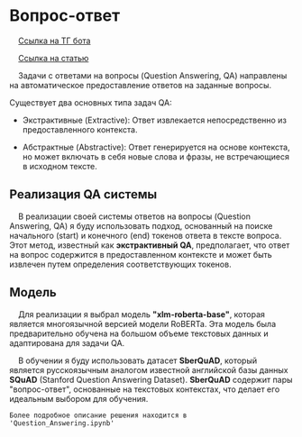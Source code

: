 # Вопрос-ответ

&nbsp;&nbsp;&nbsp;&nbsp;[Ссылка на ТГ бота](https://t.me/QA_w_context_bot)

&nbsp;&nbsp;&nbsp;&nbsp;[Ссылка на статью](https://huggingface.co/docs/transformers/tasks/question_answering)

&nbsp;&nbsp;&nbsp;&nbsp;Задачи с ответами на вопросы (Question Answering, QA) направлены на автоматическое предоставление ответов на заданные вопросы.

Существует два основных типа задач QA:

- Экстрактивные (Extractive): Ответ извлекается непосредственно из предоставленного контекста.

- Абстрактные (Abstractive): Ответ генерируется на основе контекста, но может включать в себя новые слова и фразы, не встречающиеся в исходном тексте.

## Реализация QA системы

&nbsp;&nbsp;&nbsp;&nbsp;В реализации своей системы ответов на вопросы (Question Answering, QA) я буду использовать подход, основанный на поиске начального (start) и конечного (end) токенов ответа в тексте вопроса. Этот метод, известный как **экстрактивный QA**, предполагает, что ответ на вопрос содержится в предоставленном контексте и может быть извлечен путем определения соответствующих токенов.

## Модель

&nbsp;&nbsp;&nbsp;&nbsp;Для реализации я выбрал модель **"xlm-roberta-base"**, которая является многоязычной версией модели RoBERTa. Эта модель была предварительно обучена на большом объеме текстовых данных и адаптирована для задачи QA.

&nbsp;&nbsp;&nbsp;&nbsp;В обучении я буду использовать датасет **SberQuAD**, который является русскоязычным аналогом известной английской базы данных **SQuAD** (Stanford Question Answering Dataset). **SberQuAD** содержит пары "вопрос-ответ", основанные на текстовых контекстах, что делает его идеальным выбором для обучения.

    Более подробное описание решения находится в 'Question_Answering.ipynb'

